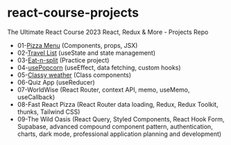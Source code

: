 # react-course-projects
The Ultimate React Course 2023 React, Redux &amp; More - Projects Repo

* 01-[Pizza Menu](https://fast-react-pizza-menu.netlify.app) (Components, props, JSX)
* 02-[Travel List](https://travel-list-jonas.netlify.app) (useState and state management)
* 03-[Eat-n-split](https://eat-n-split.netlify.app) (Practice project)
* 04-[usePopcorn](https://usepopcorn.netlify.app) (useEffect, data fetching, custom hooks)
* 05-[Classy weather](https://classy-weather.netlify.app) (Class components)
* 06-Quiz App (useReducer)
* 07-WorldWise (React Router, context API, memo, useMemo, useCallback)
* 08-Fast React Pizza (React Router data loading, Redux, Redux Toolkit, thunks, Tailwind CSS)
* 09-The Wild Oasis (React Query, Styled Components, React Hook Form, Supabase, advanced compound component pattern, authentication, charts, dark mode, professional application planning and development)
